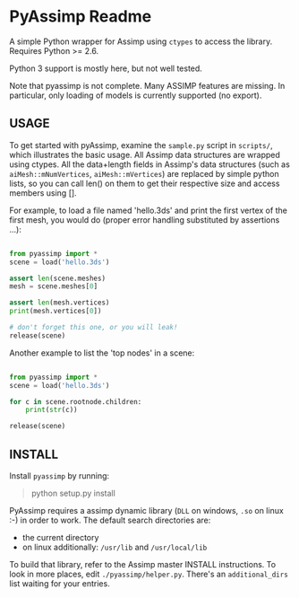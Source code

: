 PyAssimp Readme
===============

A simple Python wrapper for Assimp using `ctypes` to access the library.
Requires Python >= 2.6.

Python 3 support is mostly here, but not well tested.

Note that pyassimp is not complete. Many ASSIMP features are missing. In
particular, only loading of models is currently supported (no export).

USAGE
-----

To get started with pyAssimp, examine the `sample.py` script in `scripts/`,
which illustrates the basic usage. All Assimp data structures are wrapped using
ctypes. All the data+length fields in Assimp's data structures (such as
`aiMesh::mNumVertices`, `aiMesh::mVertices`) are replaced by simple python
lists, so you can call len() on them to get their respective size and access
members using [].

For example, to load a file named 'hello.3ds' and print the first
vertex of the first mesh, you would do (proper error handling
substituted by assertions ...):

```python

from pyassimp import *
scene = load('hello.3ds')

assert len(scene.meshes)
mesh = scene.meshes[0]

assert len(mesh.vertices)
print(mesh.vertices[0])

# don't forget this one, or you will leak!
release(scene)

```

Another example to list the 'top nodes' in a
scene:

```python

from pyassimp import *
scene = load('hello.3ds')

for c in scene.rootnode.children:
    print(str(c))

release(scene)

```

INSTALL
-------

Install `pyassimp` by running:

> python setup.py install

PyAssimp requires a assimp dynamic library (`DLL` on windows,
`.so` on linux :-) in order to work. The default search directories 
are:

- the current directory
- on linux additionally: `/usr/lib` and `/usr/local/lib`

To build that library, refer to the Assimp master INSTALL
instructions. To look in more places, edit `./pyassimp/helper.py`.
There's an `additional_dirs` list waiting for your entries.

